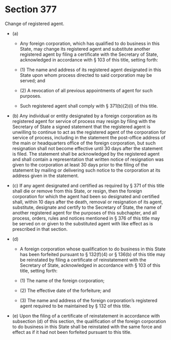 # Section 377

Change of registered agent.

- (a) 

  - Any foreign corporation, which has qualified to do business in this State, may change its registered agent and substitute another registered agent by filing a certificate with the Secretary of State, acknowledged in accordance with § 103 of this title, setting forth:

  - (1) The name and address of its registered agent designated in this State upon whom process directed to said corporation may be served; and

  - (2) A revocation of all previous appointments of agent for such purposes.

  - Such registered agent shall comply with § 371(b)(2)(i) of this title.

- (b) Any individual or entity designated by a foreign corporation as its registered agent for service of process may resign by filing with the Secretary of State a signed statement that the registered agent is unwilling to continue to act as the registered agent of the corporation for service of process, including in the statement the post-office address of the main or headquarters office of the foreign corporation, but such resignation shall not become effective until 30 days after the statement is filed. The statement shall be acknowledged by the registered agent and shall contain a representation that written notice of resignation was given to the corporation at least 30 days prior to the filing of the statement by mailing or delivering such notice to the corporation at its address given in the statement.

- (c) If any agent designated and certified as required by § 371 of this title shall die or remove from this State, or resign, then the foreign corporation for which the agent had been so designated and certified shall, within 10 days after the death, removal or resignation of its agent, substitute, designate and certify to the Secretary of State, the name of another registered agent for the purposes of this subchapter, and all process, orders, rules and notices mentioned in § 376 of this title may be served on or given to the substituted agent with like effect as is prescribed in that section.

- (d) 

  - A foreign corporation whose qualification to do business in this State has been forfeited pursuant to § 132(f)(4) or § 136(b) of this title may be reinstated by filing a certificate of reinstatement with the Secretary of State, acknowledged in accordance with § 103 of this title, setting forth:

  - (1) The name of the foreign corporation;

  - (2) The effective date of the forfeiture; and

  - (3) The name and address of the foreign corporation’s registered agent required to be maintained by § 132 of this title.

- (e) Upon the filing of a certificate of reinstatement in accordance with subsection (d) of this section, the qualification of the foreign corporation to do business in this State shall be reinstated with the same force and effect as if it had not been forfeited pursuant to this title.